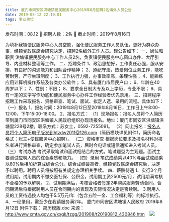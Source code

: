 ```yaml
---
title: 厦门市同安区洪塘镇便民服务中心2019年8月招聘2名编外人员公告
date: 2019-08-12 22:10:01
tags: 事业单位
---
```

发布时间：08.12   🌟   招聘人数：2名   🌈   截止时间：2019年8月16日
<!-- more -->

为填补我镇便民服务中心人员空缺，强化便民服务工作人员队伍，更好为群众办事，经镇党政联席会研究决定，招聘2名编外工作人员。现公告如下：
一、岗位和职责
洪塘镇便民服务中心工作人员2名，负责镇便民服务中心窗口办件、大厅引导、内业材料整理等工作。
二、招聘条件
1、政治思想好，工作责任心强，服从安排，有良好的沟通能力和团队合作精神；
2、遵纪守法，热爱岗位业务工作，能吃苦耐劳，严守坐班制度；
3、工作执行力强，办事效率高，条理性强；
4、能熟练应用计算机操作系统及各类办公软件；
5、具有厦门市居民户口；
6、年龄在40周岁以下；
7、性别：不限；
8、要求全日制大专及以上学历，专业不限；
9、具有一定的文字写作功底和便民服务中心办件工作经验者优先录用。
三、招聘程序
招聘工作采取报名、资格审查、笔试、面试、拟定人选、录用的流程。具体如下：
（一）报名
1、报名时间：2019年8月12日至2019年8月16日，工作日上午8∶00-12∶00，下午15∶00-18∶00。
2、报名方式：
（1）现场报名：报名人员将个人简历带到厦门市同安区洪塘镇人民政府组织办现场报名。地址：厦门市同安区洪塘镇洪塘里228号2楼。联系方式：苏女士，0592-7255091。
（2）网上报名：报名人员将个人简历电子版发到htzdw2011@126.com（简历模块详见附件1，简历命名格式：张三+便民服务中心招聘）。
（二）资格审查
根据岗位要求及报名材料对报名者进行资格审查，确定参加笔试人员，届时会电话或短信通知进入考试人员。
（三）考试办法
考试采取笔试和面试相结合的方式。笔试题型为主观题。面试主要测试应聘人员的综合素质和能力。
（四）录用
笔试成绩乘以40%与面试成绩乘以60%后相加折算成综合总分。综合成绩最高者，经镇党政联席会研究后，决定予以聘用。聘用人员将按照有关规定办理相关手续。
四、薪酬待遇
1、实行3个月试用期，试用期内不缴交医社保、公积金，试用期工资2500元/月，试用期满考核不合格的予以解聘。
2、试用期满后，考核合格者签定2年购买服务劳动合同。合同期满后将根据聘用人员在合同期内的表现及实际情况决定是否续聘。
3.聘用人员的工资待遇按人均包干5.5万元/年（包含五险一金、工会福利等）的标准执行。
4、一经录用，需至少在我镇服务满2年。
厦门市同安区洪塘镇人民政府
2019年8月12日
附件下载：
简历模版.doc
来源：
http://www.xmta.gov.cn/xxgk/tzgg/201908/t20190812_430846.htm
 
 ![](https://cdn.weiweiblog.cn/20181015134814.png)